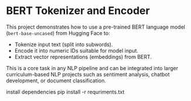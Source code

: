# BERT Tokenizer and Encoder

This project demonstrates how to use a pre-trained BERT language model (`bert-base-uncased`) from Hugging Face to:
- Tokenize input text (split into subwords).
- Encode it into numeric IDs suitable for model input.
- Extract vector representations (embeddings) from BERT.

This is a core task in any NLP pipeline and can be integrated into larger curriculum-based NLP projects such as sentiment analysis, chatbot development, or document classification.

install dependencies
pip install -r requriments.txt
